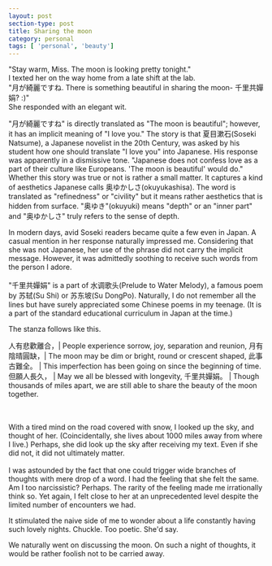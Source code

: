 ```yaml
---
layout: post
section-type: post
title: Sharing the moon
category: personal
tags: [ 'personal', 'beauty']
---
```

"Stay warm, Miss. The moon is looking pretty tonight." <br>
I texted her on the way home from a late shift at the lab. <br>
"月が綺麗ですね. There is something beautiful in sharing the moon- 千里共嬋娟? :)" <br>
She responded with an elegant wit.  <br>

"月が綺麗ですね" is directly translated as "The moon is beautiful"; however, it has an implicit meaning of "I love you." 
The story is that 夏目漱石(Soseki Natsume), a Japanese novelist in the 20th Century, was asked by his student how one should translate "I love you" into Japanese.
His response was apparently in a dismissive tone. "Japanese does not confess love as a part of their culture like Europeans. 'The moon is beautiful' would do."
Whether this story was true or not is rather a small matter. It captures a kind of aesthetics Japanese calls 奥ゆかしさ(okuyukashisa). 
The word is translated as "refinedness" or "civility" but it means rather aesthetics that is hidden from surface.
"奥ゆき"(okuyuki) means "depth" or an "inner part" and "奥ゆかしさ" truly refers to the sense of depth. 

In modern days, avid Soseki readers became quite a few even in Japan. A casual mention in her response naturally impressed me.
Considering that she was not Japanese, her use of the phrase did not carry the implicit message. 
However, it was admittedly soothing to receive such words from the person I adore.
<br><br>
"千里共嬋娟" is a part of 水调歌头(Prelude to Water Melody), a famous poem by 苏轼(Su Shi) or 苏东坡(Su DongPo). 
Naturally, I do not remember all the lines but have surely appreciated some Chinese poems in my teenage. 
(It is a part of the standard educational curriculum in Japan at the time.) 

The stanza follows like this.

人有悲歡離合，| People experience sorrow, joy, separation and reunion,
月有陰晴圓缺，| The moon may be dim or bright, round or crescent shaped,
此事古難全。 | This imperfection has been going on since the beginning of time.
但願人長久， | May we all be blessed with longevity,
千里共嬋娟。 | Though thousands of miles apart, we are still able to share the beauty of the moon together.

<br><br>
With a tired mind on the road covered with snow, I looked up the sky, and thought of her. 
(Coincidentally, she lives about 1000 miles away from where I live.)
Perhaps, she did look up the sky after receiving my text. Even if she did not, it did not ultimately matter.
<br><br>
I was astounded by the fact that one could trigger wide branches of thoughts with mere drop of a word.
I had the feeling that she felt the same. Am I too narcissistic? 
Perhaps. The rarity of the feeling made me irrationally think so.
Yet again, I felt close to her at an unprecedented level despite the limited number of encounters we had.

It stimulated the naive side of me to wonder about a life constantly having such lovely nights.
Chuckle. Too poetic. She'd say.


We naturally went on discussing the moon. On such a night of thoughts, it would be rather foolish not to be carried away.